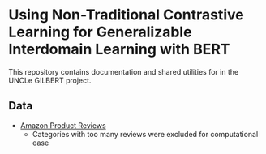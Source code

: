 # Using Non-Traditional Contrastive Learning for Generalizable Interdomain Learning with BERT
This repository contains documentation and shared utilities for in the UNCLe GILBERT project. 

## Data
- [Amazon Product Reviews](https://nijianmo.github.io/amazon/index.html)
    - Categories with too many reviews were excluded for computational ease 

